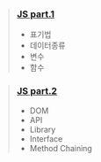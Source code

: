 > ### <a href="https://github.com/Jiyong95/Frontend-/blob/main/part9/JS1.md">JS part.1</a>
>
> - 표기법
> - 데이터종류
> - 변수
> - 함수

> ### <a href="https://github.com/Jiyong95/Frontend-/blob/main/part9/JS2.md">JS part.2</a>
>
> - DOM
> - API
> - Library
> - Interface
> - Method Chaining
